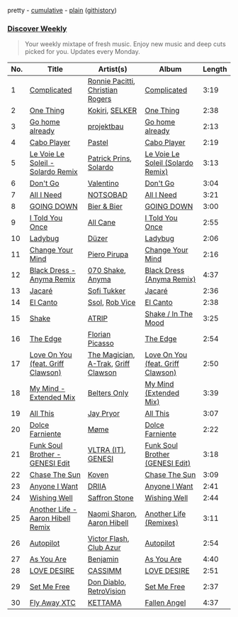pretty - [cumulative](/playlists/cumulative/Discover%20Weekly.md) - [plain](/playlists/plain/37i9dQZEVXcERLiUqU2pJX) ([githistory](https://github.githistory.xyz/vitokorn/spotify-playlist-archive/blob/master/playlists/plain/37i9dQZEVXcERLiUqU2pJX))

### [Discover Weekly](https://open.spotify.com/playlist/37i9dQZEVXcERLiUqU2pJX)

> Your weekly mixtape of fresh music. Enjoy new music and deep cuts picked for you. Updates every Monday.

| No. | Title | Artist(s) | Album | Length |
|---|---|---|---|---|
| 1 | [Complicated](https://open.spotify.com/track/75uF10BrRqfa2x3LvNw6Dr) | [Ronnie Pacitti](https://open.spotify.com/artist/2iBVVqkMHQEUvUkSr7HHoh), [Christian Rogers](https://open.spotify.com/artist/1u3pcQukI3TVcrs8YuhGIE) | [Complicated](https://open.spotify.com/album/4n9s2VoCbl7wOBWePVDaC9) | 3:19 |
| 2 | [One Thing](https://open.spotify.com/track/72OIXgh8MGPH9U1mUMeGab) | [Kokiri](https://open.spotify.com/artist/1owCC0eLSdPUND3qAAFEmv), [SELKER](https://open.spotify.com/artist/0M3TVoyStJUAaQummRKq3N) | [One Thing](https://open.spotify.com/album/0Nf3D2qJOFdXggCQb1s4VI) | 2:38 |
| 3 | [Go home already](https://open.spotify.com/track/1R4Ut8EB0EyJFjCb3oNfWg) | [projektbau](https://open.spotify.com/artist/6zMFuvc7I8OgPAJj9jhSd4) | [Go home already](https://open.spotify.com/album/4wCyqkJydKakoAoXtqIAc5) | 2:13 |
| 4 | [Cabo Player](https://open.spotify.com/track/4jUtQcmpSOjxiUWwVejqM6) | [Pastel](https://open.spotify.com/artist/6wa2PiIWrIhhz6lRQEGQpO) | [Cabo Player](https://open.spotify.com/album/0WbQtYINepP73xen4NIEzO) | 2:19 |
| 5 | [Le Voie Le Soleil - Solardo Remix](https://open.spotify.com/track/4n2CXGUdJNC3nsphJbH4tq) | [Patrick Prins](https://open.spotify.com/artist/6IaquY5i703QOVd31pHN2l), [Solardo](https://open.spotify.com/artist/0oO1IaDOBSeI96HbnCa5pZ) | [Le Voie Le Soleil (Solardo Remix)](https://open.spotify.com/album/5TNvkh1V9WNhWar62vLgvX) | 3:13 |
| 6 | [Don't Go](https://open.spotify.com/track/6fjbqwDAEVbwsEE2l78174) | [Valentino](https://open.spotify.com/artist/3wahfqLrbSHbC1kK8CUVz2) | [Don't Go](https://open.spotify.com/album/4bcbkIDIMdpdgz5HMYmps2) | 3:04 |
| 7 | [All I Need](https://open.spotify.com/track/2N1teUVGfP3vWKKGq0ZxvH) | [NOTSOBAD](https://open.spotify.com/artist/2aLLYZ0sdqweMEPFUyYIXJ) | [All I Need](https://open.spotify.com/album/0REyCTre7WLmJnVmBDMqgN) | 3:21 |
| 8 | [GOING DOWN](https://open.spotify.com/track/2BwvGu93VcnvQFrubmxhDV) | [Bier & Bier](https://open.spotify.com/artist/6zm1paCm5GHQe937mBZhSF) | [GOING DOWN](https://open.spotify.com/album/2C66gRPWyUGEDC8VAdmgR5) | 3:00 |
| 9 | [I Told You Once](https://open.spotify.com/track/3UYsJbgJ6EelhHwL00zmwr) | [All Cane](https://open.spotify.com/artist/2UpaFH42coV1qhfMKaDiL9) | [I Told You Once](https://open.spotify.com/album/53FVz5m9Xyun8xLEb38lfw) | 2:55 |
| 10 | [Ladybug](https://open.spotify.com/track/2VWs3tTCpvPIPwwgpG68Gj) | [Düzer](https://open.spotify.com/artist/6CCZHHwdSXxweCgJmcf3DJ) | [Ladybug](https://open.spotify.com/album/1VZQh9Bo7jrxRrXTkxJN2R) | 2:06 |
| 11 | [Change Your Mind](https://open.spotify.com/track/0BqIcU0qLvMLDHjl9x2Ir6) | [Piero Pirupa](https://open.spotify.com/artist/5FD9tbbiWd6th8FaOdCtnB) | [Change Your Mind](https://open.spotify.com/album/1siB4evreB5HMCxyLlOm62) | 2:16 |
| 12 | [Black Dress - Anyma Remix](https://open.spotify.com/track/72R88Czym52F41DZWxL2fY) | [070 Shake](https://open.spotify.com/artist/12Zk1DFhCbHY6v3xep2ZjI), [Anyma](https://open.spotify.com/artist/4iBwchw0U0GZv5RfVYSMxN) | [Black Dress (Anyma Remix)](https://open.spotify.com/album/5U7oU0J5fzAry7Cf8AiyIj) | 4:37 |
| 13 | [Jacaré](https://open.spotify.com/track/1WY17VGE4rQjsyWi1Tw3be) | [Sofi Tukker](https://open.spotify.com/artist/586uxXMyD5ObPuzjtrzO1Q) | [Jacaré](https://open.spotify.com/album/6tVrvnbU1sLGGegMIEYexO) | 2:36 |
| 14 | [El Canto](https://open.spotify.com/track/1dqtDQzTZ4zQG7vicAcxtK) | [Ssol](https://open.spotify.com/artist/0r1nzP20Iambhd9ubmmkQJ), [Rob Vice](https://open.spotify.com/artist/5tNZTnlOQlotUEmpag5hcv) | [El Canto](https://open.spotify.com/album/64DYz4nCdRjgDI6X42wihG) | 2:38 |
| 15 | [Shake](https://open.spotify.com/track/0al96kbwWxScOcA1iK7T0b) | [ATRIP](https://open.spotify.com/artist/4fu0Er7pG6kZZa7Awf3NMI) | [Shake / In The Mood](https://open.spotify.com/album/6He6laSFhDHETaQaxulrtp) | 3:25 |
| 16 | [The Edge](https://open.spotify.com/track/4sDqedhHTTjO8aYl94L0G6) | [Florian Picasso](https://open.spotify.com/artist/4GWqzTTt2uA9Ms6HfUhWUn) | [The Edge](https://open.spotify.com/album/6Z3vYRovT7QuBqhH8EFqb1) | 2:54 |
| 17 | [Love On You (feat. Griff Clawson)](https://open.spotify.com/track/7Iv0928rZ28KjivhAJPqfC) | [The Magician](https://open.spotify.com/artist/4WUGQykLBGFfsl0Qjl6TDM), [A-Trak](https://open.spotify.com/artist/3TaUSUXn41GixL7zbvrIDt), [Griff Clawson](https://open.spotify.com/artist/3dIbvdQQd3HXfQcRjR6lb7) | [Love On You (feat. Griff Clawson)](https://open.spotify.com/album/7hijxy3rso2MSNyHf0K5kj) | 2:50 |
| 18 | [My Mind - Extended Mix](https://open.spotify.com/track/4Jk6c9J2YOFMkbnc3FjToG) | [Belters Only](https://open.spotify.com/artist/1H1sDUWSlytzifZTDpKgUA) | [My Mind (Extended Mix)](https://open.spotify.com/album/41nlpRMJ9nvxZRvZXZZnO7) | 3:39 |
| 19 | [All This](https://open.spotify.com/track/74EsBpSsjhH7VrnCqtc7c8) | [Jay Pryor](https://open.spotify.com/artist/1ZUpQr4VSnnP86WbaRRMpd) | [All This](https://open.spotify.com/album/7uvbXTt3Yy9M9ft5QeSyZ5) | 3:07 |
| 20 | [Dolce Farniente](https://open.spotify.com/track/3p1Hj8VQuiWwQOoAHXJK4v) | [Møme](https://open.spotify.com/artist/4lDXfIznmGueBgTjI3qGUX) | [Dolce Farniente](https://open.spotify.com/album/0eSFIUuICf2t3JOKlYBnHz) | 2:22 |
| 21 | [Funk Soul Brother - GENESI Edit](https://open.spotify.com/track/7LkfF06CRUFC5XqnURku9Z) | [VLTRA (IT)](https://open.spotify.com/artist/56YdPdQqOsfk7s2mS4lXNA), [GENESI](https://open.spotify.com/artist/4OG9hOPsfAEziKvOJj2SG7) | [Funk Soul Brother (GENESI Edit)](https://open.spotify.com/album/55dSkmDjRxOBYIOmItBV2w) | 3:18 |
| 22 | [Chase The Sun](https://open.spotify.com/track/7kE5SGVpogBX5VXiTgYiRg) | [Koven](https://open.spotify.com/artist/3UCbp6D1lvILlxRJT9LnFa) | [Chase The Sun](https://open.spotify.com/album/1tXlFJklT4d4Jc5TtuWiwc) | 3:09 |
| 23 | [Anyone I Want](https://open.spotify.com/track/1jf7Y78cYBAZKpmD25xJCm) | [DRIIA](https://open.spotify.com/artist/4bBcD1Iabv9tLFcZ6FGdys) | [Anyone I Want](https://open.spotify.com/album/50IJkSXxiseaTrNUQkp0eM) | 2:41 |
| 24 | [Wishing Well](https://open.spotify.com/track/7GzNPai4nTkhjrGUkv2rkW) | [Saffron Stone](https://open.spotify.com/artist/71FmTfYoEXhF3kSsbPiuKz) | [Wishing Well](https://open.spotify.com/album/5yvV8VWRrHKcYoi7BNK6i9) | 2:44 |
| 25 | [Another Life - Aaron Hibell Remix](https://open.spotify.com/track/7ehRFwAEXoJ0Cn8fsLx9Yc) | [Naomi Sharon](https://open.spotify.com/artist/27WVFBOddxovimxMmBN4fb), [Aaron Hibell](https://open.spotify.com/artist/6KJPsGYJN54GllYOKTleaj) | [Another Life (Remixes)](https://open.spotify.com/album/59Kzou8grlp6UqVVL1HoT4) | 3:11 |
| 26 | [Autopilot](https://open.spotify.com/track/56oicIL2NQjM64pi9687b9) | [Victor Flash](https://open.spotify.com/artist/1IEF03NP5cb0XuOBpfxZXg), [Club Azur](https://open.spotify.com/artist/7HjhcFRLzzNysy05pyufdh) | [Autopilot](https://open.spotify.com/album/2k4Hv4IWtFKMSkoMwNZu3O) | 2:54 |
| 27 | [As You Are](https://open.spotify.com/track/0xGeac4SxXrvOmGDffQaZF) | [Benjamin](https://open.spotify.com/artist/1gXHnuUhhoG0Oia1mJafPE) | [As You Are](https://open.spotify.com/album/6BvLQ93o8uTrRgAindsyBF) | 4:40 |
| 28 | [LOVE DESIRE](https://open.spotify.com/track/4N3yU64ssk2LKTB98nQvoA) | [CASSIMM](https://open.spotify.com/artist/1dA7pt23MNLlDsLpABATtG) | [LOVE DESIRE](https://open.spotify.com/album/3o0mUc0qIqFIQE5q7qQZk3) | 2:51 |
| 29 | [Set Me Free](https://open.spotify.com/track/0mlT36UaCBdLk3eWBf1xP2) | [Don Diablo](https://open.spotify.com/artist/1l2ekx5skC4gJH8djERwh1), [RetroVision](https://open.spotify.com/artist/6heMlLFM6RDDHRz99uKMqS) | [Set Me Free](https://open.spotify.com/album/7IVvaU7Jcv9fikTipL141a) | 2:37 |
| 30 | [Fly Away XTC](https://open.spotify.com/track/5G4sUncALYICBJzxsRBrhn) | [KETTAMA](https://open.spotify.com/artist/3an9rnsXKPCAMlZgH4A0n4) | [Fallen Angel](https://open.spotify.com/album/5eKWupqx2kfK4w9eEmUn6n) | 4:37 |
